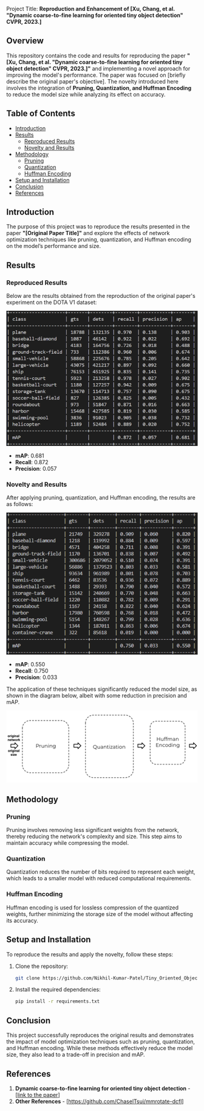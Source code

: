  Project Title: **Reproduction and Enhancement of [Xu, Chang, et al. "Dynamic coarse-to-fine learning for oriented tiny object detection" CVPR, 2023.]**

## Overview

This repository contains the code and results for reproducing the paper **"[Xu, Chang, et al. "Dynamic coarse-to-fine learning for oriented tiny object detection" CVPR, 2023.]"** and implementing a novel approach for improving the model's performance. The paper was focused on [briefly describe the original paper's objective]. The novelty introduced here involves the integration of **Pruning, Quantization, and Huffman Encoding** to reduce the model size while analyzing its effect on accuracy.

## Table of Contents

- [Introduction](#introduction)
- [Results](#results)
  - [Reproduced Results](#reproduced-results)
  - [Novelty and Results](#novelty-and-results)
- [Methodology](#methodology)
  - [Pruning](#pruning)
  - [Quantization](#quantization)
  - [Huffman Encoding](#huffman-encoding)
- [Setup and Installation](#setup-and-installation)
- [Conclusion](#conclusion)
- [References](#references)

## Introduction

The purpose of this project was to reproduce the results presented in the paper **"[Original Paper Title]"** and explore the effects of network optimization techniques like pruning, quantization, and Huffman encoding on the model’s performance and size.

## Results

### Reproduced Results

Below are the results obtained from the reproduction of the original paper's experiment on the DOTA V1 dataset:

![Reproduced Results](https://github.com/Nikhil-Kumar-Patel/Tiny_Oriented_Object_Detection/blob/main/figures/DOTA-V1.jpg)

- **mAP**: 0.681
- **Recall**: 0.872
- **Precision**: 0.057

### Novelty and Results

After applying pruning, quantization, and Huffman encoding, the results are as follows:

![Novelty Results](https://github.com/Nikhil-Kumar-Patel/Tiny_Oriented_Object_Detection/blob/main/figures/Pruning.jpg)

- **mAP**: 0.550
- **Recall**: 0.750
- **Precision**: 0.033

The application of these techniques significantly reduced the model size, as shown in the diagram below, albeit with some reduction in precision and mAP.

![Novelty Process](https://github.com/Nikhil-Kumar-Patel/Tiny_Oriented_Object_Detection/blob/main/figures/Novelty.jpg)

## Methodology

### Pruning

Pruning involves removing less significant weights from the network, thereby reducing the network's complexity and size. This step aims to maintain accuracy while compressing the model.

### Quantization

Quantization reduces the number of bits required to represent each weight, which leads to a smaller model with reduced computational requirements.

### Huffman Encoding

Huffman encoding is used for lossless compression of the quantized weights, further minimizing the storage size of the model without affecting its accuracy.

## Setup and Installation

To reproduce the results and apply the novelty, follow these steps:

1. Clone the repository:
   ```bash
   git clone https://github.com/Nikhil-Kumar-Patel/Tiny_Oriented_Object_Detection.git
   ```
2. Install the required dependencies:
   ```bash
   pip install -r requirements.txt
   ```


## Conclusion

This project successfully reproduces the original results and demonstrates the impact of model optimization techniques such as pruning, quantization, and Huffman encoding. While these methods effectively reduce the model size, they also lead to a trade-off in precision and mAP.

## References

1. **Dynamic coarse-to-fine learning for oriented tiny object detection** - [[link to the paper](https://arxiv.org/pdf/2304.08876)]
2. **Other References** - [https://github.com/ChaselTsui/mmrotate-dcfl]
